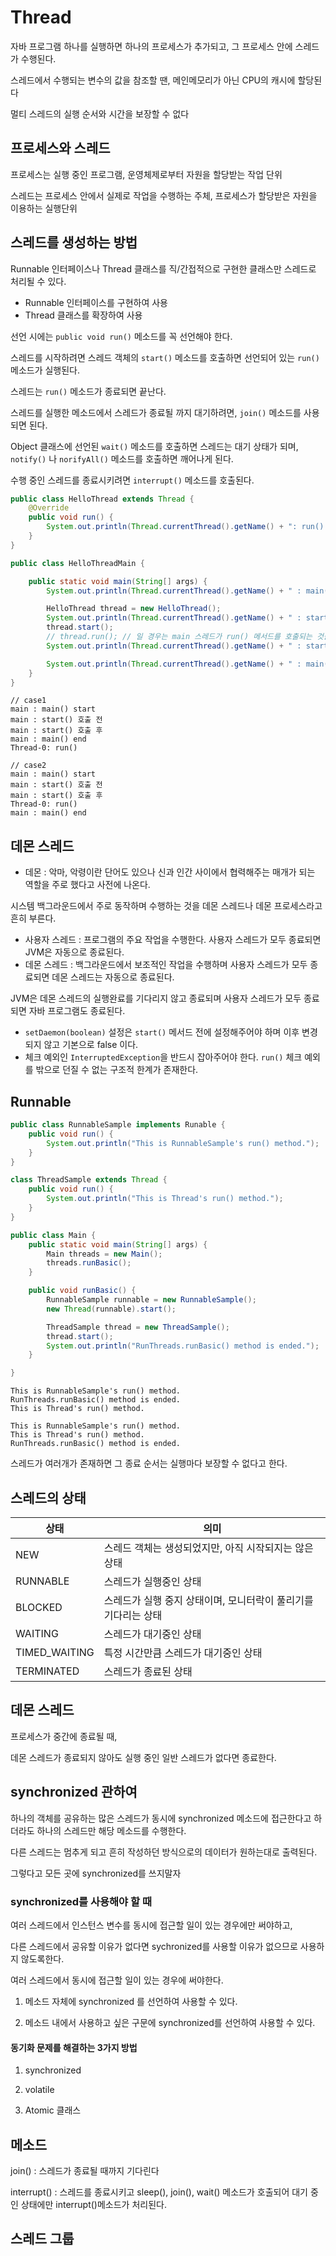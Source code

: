 # Thread

자바 프로그램 하나를 실행하면 하나의 프로세스가 추가되고, 그 프로세스 안에 스레드가 수행된다.

스레드에서 수행되는 변수의 값을 참조할 땐, 메인메모리가 아닌 CPU의 캐시에 할당된다

멀티 스레드의 실행 순서와 시간을 보장할 수 없다

## 프로세스와 스레드

프로세스는 실행 중인 프로그램, 운영체제로부터 자원을 할당받는 작업 단위

스레드는 프로세스 안에서 실제로 작업을 수행하는 주체, 프로세스가 할당받은 자원을 이용하는 실행단위

## 스레드를 생성하는 방법

Runnable 인터페이스나 Thread 클래스를 직/간접적으로 구현한 클래스만 스레드로 처리될 수 있다.

- Runnable 인터페이스를 구현하여 사용
- Thread 클래스를 확장하여 사용

선언 시에는 `public void run()` 메소드를 꼭 선언해야 한다.

스레드를 시작하려면 스레드 객체의 `start()` 메소드를 호출하면 선언되어 있는 `run()` 메소드가 실행된다.

스레드는 `run()` 메소드가 종료되면 끝난다.

스레드를 실행한 메소드에서 스레드가 종료될 까지 대기하려면, `join()` 메소드를 사용되면 된다.

Object 클래스에 선언된 `wait()` 메소드를 호출하면 스레드는 대기 상태가 되며, `notify()` 나 `norifyAll()` 메소드를 호출하면 깨어나게 된다.

수행 중인 스레드를 종료시키려면 `interrupt()` 메소드를 호출된다.

```java
public class HelloThread extends Thread {
    @Override
    public void run() {
        System.out.println(Thread.currentThread().getName() + ": run() ");
    }
}
```

```java
public class HelloThreadMain {

    public static void main(String[] args) {
        System.out.println(Thread.currentThread().getName() + " : main() start");

        HelloThread thread = new HelloThread();
        System.out.println(Thread.currentThread().getName() + " : start() 호출 전");
        thread.start();
        // thread.run(); // 일 경우는 main 스레드가 run() 메서드를 호출되는 것을 확인할 수 있다.
        System.out.println(Thread.currentThread().getName() + " : start() 호출 후");

        System.out.println(Thread.currentThread().getName() + " : main() end");
    }
}
```

```
// case1
main : main() start
main : start() 호출 전
main : start() 호출 후
main : main() end
Thread-0: run()

// case2
main : main() start
main : start() 호출 전
main : start() 호출 후
Thread-0: run()
main : main() end
```
## 데몬 스레드

- 데몬 : 악마, 악령이란 단어도 있으나 신과 인간 사이에서 협력해주는 매개가 되는 역할을 주로 했다고 사전에 나온다.

시스템 백그라운드에서 주로 동작하며 수행하는 것을 데몬 스레드나 데몬 프로세스라고 흔히 부른다.

- 사용자 스레드 : 프로그램의 주요 작업을 수행한다. 사용자 스레드가 모두 종료되면 JVM은 자동으로 종료된다.
- 데몬 스레드 : 백그라운드에서 보조적인 작업을 수행하며 사용자 스레드가 모두 종료되면 데몬 스레드는 자동으로 종료된다.

JVM은 데몬 스레드의 실행완료를 기다리지 않고 종료되며 사용자 스레드가 모두 종료되면 자바 프로그램도 종료된다.

- `setDaemon(boolean)` 설정은 `start()` 메서드 전에 설정해주어야 하며 이후 변경되지 않고 기본으로 false 이다.
- 체크 예외인 `InterruptedException`을 반드시 잡아주어야 한다. `run()` 체크 예외를 밖으로 던질 수 없는 구조적 한계가 존재한다.

## Runnable

```java
public class RunnableSample implements Runable {
    public void run() {
        System.out.println("This is RunnableSample's run() method.");
    }
}

class ThreadSample extends Thread {
    public void run() {
        System.out.println("This is Thread's run() method.");
    }
}

public class Main {
    public static void main(String[] args) {
        Main threads = new Main();
        threads.runBasic();
    }

    public void runBasic() {
        RunnableSample runnable = new RunnableSample();
        new Thread(runnable).start();

        ThreadSample thread = new ThreadSample();
        thread.start();
        System.out.println("RunThreads.runBasic() method is ended.");
    }

}
```

```
This is RunnableSample's run() method.
RunThreads.runBasic() method is ended.
This is Thread's run() method.
```

```
This is RunnableSample's run() method.
This is Thread's run() method.
RunThreads.runBasic() method is ended.
```

스레드가 여러개가 존재하면 그 종료 순서는 실행마다 보장할 수 없다고 한다.


## 스레드의 상태

| 상태          |                  의미                                       |
|---------------|------------------------------------------------------------|
| NEW           | 스레드 객체는 생성되었지만, 아직 시작되지는 않은 상태          |
| RUNNABLE      | 스레드가 실행중인 상태                                       |
| BLOCKED      | 스레드가 실행 중지 상태이며, 모니터락이 풀리기를 기다리는 상태  |
| WAITING       | 스레드가 대기중인 상태                                       |
| TIMED_WAITING | 특정 시간만큼 스레드가 대기중인 상태                          |
| TERMINATED    | 스레드가 종료된 상태                                         |


## 데몬 스레드

프로세스가 중간에 종료될 때,

데몬 스레드가 종료되지 않아도 실행 중인 일반 스레드가 없다면 종료한다.

## synchronized 관하여

하나의 객체를 공유하는 많은 스레드가 동시에 synchronized 메소드에 접근한다고 하더라도 하나의 스레드만 해당 메소드를 수행한다.

다른 스레드는 멈추게 되고 흔히 작성하던 방식으로의 데이터가 원하는대로 출력된다.

그렇다고 모든 곳에 synchronized를 쓰지말자

### synchronized를 사용해야 할 때

여러 스레드에서 인스턴스 변수를 동시에 접근할 일이 있는 경우에만 써야하고,

다른 스레드에서 공유할 이유가 없다면 sychronized를 사용할 이유가 없으므로 사용하지 않도록한다. 

여러 스레드에서 동시에 접근할 일이 있는 경우에 써야한다.

1. 메소드 자체에 synchronized 를 선언하여 사용할 수 있다.

2. 메소드 내에서 사용하고 싶은 구문에 synchronized를 선언하여 사용할 수 있다.

#### 동기화 문제를 해결하는 3가지 방법

1. synchronized

2. volatile

3. Atomic 클래스

## 메소드

join() : 스레드가 종료될 때까지 기다린다

interrupt() : 스레드를 종료시키고 sleep(), join(), wait() 메소드가 호출되어 대기 중인 상태에만 interrupt()메소드가 처리된다.

## 스레드 그룹